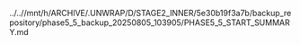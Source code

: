 ../..//mnt/h/ARCHIVE/.UNWRAP/D/STAGE2_INNER/5e30b19f3a7b/backup_repository/phase5_5_backup_20250805_103905/PHASE5_5_START_SUMMARY.md
